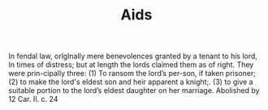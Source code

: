 ---
title: Aids
permalink: "/definitions/aids.html"
body: 'In fendal law, orlglnally mere benevolences granted by a tenant to his lord,
  In times of distress; but at length the lords claimed them as of right. They were
  prin-cipally three: (1) To ransom the lord’s per-son, if taken prisoner; (2) to
  make the lord''s eldest son and heir apparent a knight;. (3) to give a suitable
  portion to the lord’s eldest daughter on her marriage. Abolished by 12 Car. II.
  c. 24'
published_at: '2018-07-07'
layout: post
---